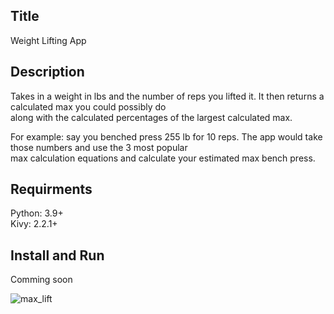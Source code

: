 ## Title
Weight Lifting App

## Description
Takes in a weight in lbs and the number of reps you lifted it. It then returns a calculated max you could possibly do  
along with the calculated percentages of the largest calculated max.

For example: say you benched press 255 lb for 10 reps. The app would take those numbers and use the 3 most popular  
max calculation equations and calculate your estimated max bench press.

## Requirments
Python: 3.9+  
Kivy: 2.2.1+

## Install and Run
Comming soon


![max_lift](https://github.com/Beau28713/Weight_lifting_calculator/assets/65408911/31985d8b-cf1e-4b3a-9772-3da41651577c)
